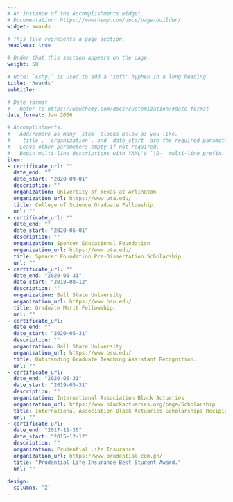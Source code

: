 ```yaml
---
# An instance of the Accomplishments widget.
# Documentation: https://wowchemy.com/docs/page-builder/
widget: awards

# This file represents a page section.
headless: true

# Order that this section appears on the page.
weight: 50

# Note: `&shy;` is used to add a 'soft' hyphen in a long heading.
title: 'Awards'
subtitle:

# Date format
#   Refer to https://wowchemy.com/docs/customization/#date-format
date_format: Jan 2006

# Accomplishments.
#   Add/remove as many `item` blocks below as you like.
#   `title`, `organization`, and `date_start` are the required parameters.
#   Leave other parameters empty if not required.
#   Begin multi-line descriptions with YAML's `|2-` multi-line prefix.
item:
- certificate_url: ""
  date_end: ""
  date_start: "2020-09-01"
  description: ""
  organization: University of Texas at Arlington
  organization_url: https://www.uta.edu/
  title: College of Science Graduate Fellowship.
  url: ""
- certificate_url: ""
  date_end: ""
  date_start: "2020-05-01"
  description: ""
  organization: Spencer Educational Foundation
  organization_url: https://www.uta.edu/
  title: Spencer Foundation Pre-Dissertation Scholarship
  url: ""
- certificate_url: ""
  date_end: "2020-05-31"
  date_start: "2018-08-12"
  description: ""
  organization: Ball State University 
  organization_url: https://www.bsu.edu/
  title: Graduate Merit Fellowship.
  url: ""
- certificate_url: 
  date_end: ""
  date_start: "2020-05-31"
  description: ""
  organization: Ball State University 
  organization_url: https://www.bsu.edu/
  title: Outstanding Graduate Teaching Assistant Recognition.
  url: ""
- certificate_url: 
  date_end: "2020-05-31"
  date_start: "2019-05-31"
  description: ""
  organization: International Association Black Actuaries 
  organization_url: https://www.blackactuaries.org/page/Scholarship
  title: International Association Black Actuaries Scholarships Recipient.
  url: ""
- certificate_url: 
  date_end: "2017-11-30"
  date_start: "2015-12-12"
  description: ""
  organization: Prudential Life Insurance
  organization_url: https://www.prudential.com.gh/
  title: "Prudential Life Insurance Best Student Award."
  url: ""

design:
  columns: '2' 
---
```

